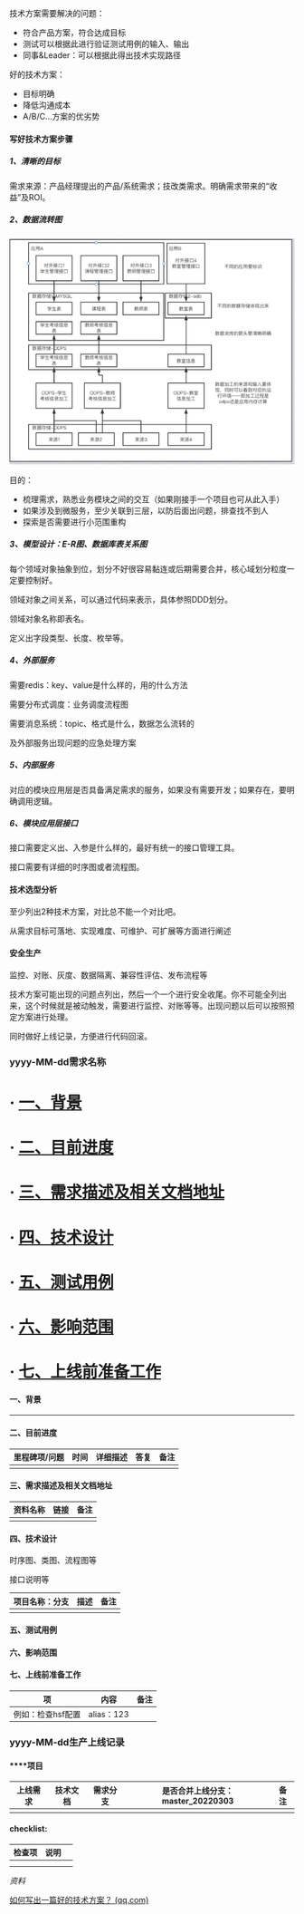 技术方案需要解决的问题：

* 符合产品方案，符合达成目标
* 测试可以根据此进行验证测试用例的输入、输出
* 同事&Leader：可以根据此得出技术实现路径

好的技术方案：

* 目标明确
* 降低沟通成本
* A/B/C...方案的优劣势

#### 写好技术方案步骤

##### 1、清晰的目标

需求来源：产品经理提出的产品/系统需求；技改类需求。明确需求带来的“收益”及ROI。

##### 2、数据流转图

![image-20220607091625646](技术方案.assets/image-20220607091625646.png)

目的：

* 梳理需求，熟悉业务模块之间的交互（如果刚接手一个项目也可从此入手）
* 如果涉及到微服务，至少关联到三层，以防后面出问题，排查找不到人
* 探索是否需要进行小范围重构

##### 3、模型设计：E-R图、数据库表关系图

每个领域对象抽象到位，划分不好很容易黏连或后期需要合并，核心域划分粒度一定要控制好。

领域对象之间关系，可以通过代码来表示，具体参照DDD划分。

领域对象名称即表名。

定义出字段类型、长度、枚举等。

##### 4、外部服务

需要redis：key、value是什么样的，用的什么方法

需要分布式调度：业务调度流程图

需要消息系统：topic、格式是什么，数据怎么流转的

及外部服务出现问题的应急处理方案

##### 5、内部服务

对应的模块应用层是否具备满足需求的服务，如果没有需要开发；如果存在，要明确调用逻辑。

##### 6、模块应用层接口

接口需要定义出、入参是什么样的，最好有统一的接口管理工具。

接口需要有详细的时序图或者流程图。

#### 技术选型分析

至少列出2种技术方案，对比总不能一个对比吧。

从需求目标可落地、实现难度、可维护、可扩展等方面进行阐述

#### 安全生产

监控、对账、灰度、数据隔离、兼容性评估、发布流程等

技术方案可能出现的问题点列出，然后一个一个进行安全收尾。你不可能全列出来，这个时候就是被动触发，需要进行监控、对账等等。出现问题以后可以按照预定方案进行处理。

同时做好上线记录，方便进行代码回滚。

### yyyy-MM-dd需求名称

# ·     [一、背景](#yyyyMMdd需求名称-一、背景)

# ·     [二、目前进度](#yyyyMMdd需求名称-二、目前进度)

# ·     [三、需求描述及相关文档地址](#yyyyMMdd需求名称-三、需求描述及相关文档地址)

# ·     [四、技术设计](#yyyyMMdd需求名称-四、技术设计)

# ·     [五、测试用例](#yyyyMMdd需求名称-五、测试用例)

# ·     [六、影响范围](#yyyyMMdd需求名称-六、影响范围)

# ·     [七、上线前准备工作](#yyyyMMdd需求名称-七、上线前准备工作)

#### 一、背景

***

#### 二、目前进度

| **里程碑项/问题** | **时间** | **详细描述** | **答复** | **备注** |
| ----------------- | -------- | ------------ | -------- | -------- |
|                   |          |              |          |          |

#### 三、需求描述及相关文档地址

| **资料名称** | **链接** | **备注** |
| ------------ | -------- | -------- |
|              |          |          |

#### 四、技术设计

时序图、类图、流程图等

接口说明等

| **项目名称：分支** | **描述** | **备注** |
| ------------------ | -------- | -------- |
|                    |          |          |

#### 五、测试用例

 

#### 六、影响范围

 

#### 七、上线前准备工作

| **项**            | **内容**   | **备注** |
| ----------------- | ---------- | -------- |
| 例如：检查hsf配置 | alias：123 |          |

###  yyyy-MM-dd生产上线记录

#### ****项目

| **上线需求** | **技术文档** | **需求分支** | **是否合并上线分支：master_20220303** | **备注** |
| ------------ | ------------ | ------------ | ------------------------------------- | -------- |
|              |              |              |                                       |          |

#### checklist:

| **检查项** | **说明** |      |
| ---------- | -------- | ---- |
|            |          |      |
|            |          |      |

 

*资料*

[如何写出一篇好的技术方案？ (qq.com)](https://mp.weixin.qq.com/s/pHW7VGxA_tpApTwDbqOWQQ)